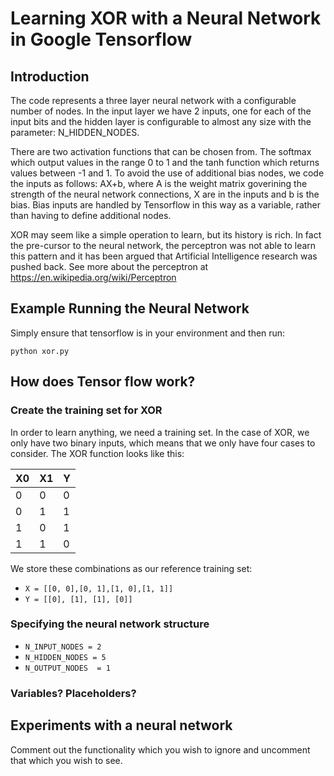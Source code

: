 # Learning XOR with a Neural Network in Google Tensorflow

## Introduction

The code represents a three layer neural network with a configurable number of nodes. In the input layer we have 2 inputs, one for each of the input bits and the hidden layer is configurable to almost any size with the parameter: N_HIDDEN_NODES. 

There are two activation functions that can be chosen from. The softmax which output values in the range 0 to 1 and the tanh function which returns values between -1 and 1. To avoid the use of additional bias nodes, we code the inputs as follows: AX+b, where A is the weight matrix goverining the strength of the neural network connections, X are in the inputs and b is the bias. Bias inputs are handled by Tensorflow in this way as a variable, rather than having to define additional nodes.

XOR may seem like a simple operation to learn, but its history is rich. In fact the pre-cursor to the neural network, the perceptron was not able to learn this pattern and it has been argued that Artificial Intelligence research was pushed back. See more about the perceptron at https://en.wikipedia.org/wiki/Perceptron 

## Example Running the Neural Network

Simply ensure that tensorflow is in your environment and then run:

`python xor.py`

## How does Tensor flow work?

### Create the training set for XOR

In order to learn anything, we need a training set. In the case of XOR, we only have two binary inputs, which means that we only have four cases to consider. The XOR function looks like this:

| X0 | X1 | Y |
---- |--- |---|
0    | 0  | 0 |
0    | 1  | 1 |
1    | 0  | 1 |
1    | 1  | 0 |


We store these combinations as our reference training set:

* `X = [[0, 0],[0, 1],[1, 0],[1, 1]]`
* `Y = [[0], [1], [1], [0]]`

### Specifying the neural network structure

* `N_INPUT_NODES = 2`
* `N_HIDDEN_NODES = 5`
* `N_OUTPUT_NODES  = 1`

### Variables? Placeholders?






## Experiments with a neural network

Comment out the functionality which you wish to ignore and uncomment that which you wish to see.


